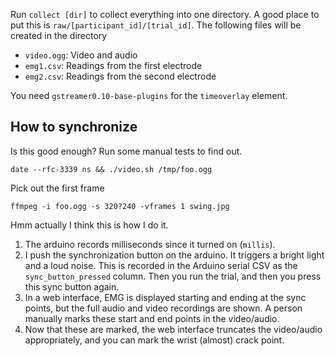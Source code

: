 Run `collect [dir]` to collect everything into one directory. A good place to
put this is `raw/[participant_id]/[trial_id]`. The following files will be
created in the directory

* `video.ogg`: Video and audio
* `emg1.csv`: Readings from the first electrode
* `emg2.csv`: Readings from the second electrode

You need `gstreamer0.10-base-plugins` for the `timeoverlay` element.

## How to synchronize
Is this good enough? Run some manual tests to find out.

    date --rfc-3339 ns && ./video.sh /tmp/foo.ogg

Pick out the first frame

    ffmpeg -i foo.ogg -s 320?240 -vframes 1 swing.jpg 

Hmm actually I think this is how I do it.

1. The arduino records milliseconds since it turned on (`millis`).
2. I push the synchronization button on the arduino. It triggers a bright
    light and a loud noise. This is recorded in the Arduino serial CSV as
    the `sync_button_pressed` column. Then you run the trial, and then you
    press this sync button again.
3. In a web interface, EMG is displayed starting and ending at the sync
    points, but the full audio and video recordings are shown. A person
    manually marks these start and end points in the video/audio.
4. Now that these are marked, the web interface truncates the video/audio
    appropriately, and you can mark the wrist (almost) crack point.
